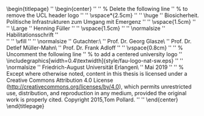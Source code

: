 <!-- 
~~ This is the Latex-heavy title page. 
~~ People outside UCL may want to remove the header logo 
~~ and add the centred logo
~~ -->

\begin{titlepage}
'' \begin{center}
'' 
'' % Delete the following line
'' % to remove the UCL header logo
'' 
''     \vspace*{2.5cm}
'' 
''     \huge
''     Biosicherheit. Politische Infrastrukturen zum Umgang mit Emergenz
'' 
''     \vspace{1.5cm}
'' 
''     \Large
''     Henning Füller
'' 
''     \vspace{1.5cm}
'' 
''     \normalsize
''     Habilitationsschrift
''   
'' 
''     \vfill
'' 
''     \normalsize
''     Gutachter:\\
''     Prof. Dr. Georg Glasze\\
''     Prof. Dr. Detlef Müller-Mahn\\
''     Prof. Dr. Frank Adloff
'' 
''     \vspace{0.8cm}
'' 
''     % Uncomment the following line
''     % to add a centered university logo
''     \includegraphics[width=0.4\textwidth]{style/fau-logo-nat-sw.eps}
'' 
''     \normalsize
''     Friedrich-August Universität Erlangen\\
''     Mai 2019
'' 
''     % Except where otherwise noted, content in this thesis is licensed under a Creative Commons Attribution 4.0 License (http://creativecommons.org/licenses/by/4.0), which permits unrestricted use, distribution, and reproduction in any medium, provided the original work is properly cited. Copyright 2015,Tom Pollard.
'' 
'' \end{center}
\end{titlepage}